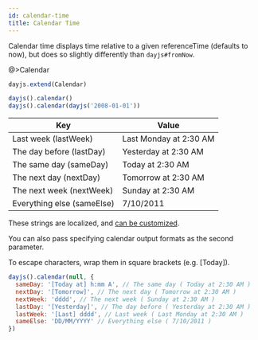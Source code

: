 ```yaml
---
id: calendar-time
title: Calendar Time
---
```


Calendar time displays time relative to a given referenceTime (defaults to now), but does so slightly differently than `dayjs#fromNow`.

@>Calendar

```js
dayjs.extend(Calendar)

dayjs().calendar()
dayjs().calendar(dayjs('2008-01-01'))
```

|Key|	Value|
| ------ | ----- | 
|Last week (lastWeek)|	Last Monday at 2:30 AM|
|The day before (lastDay)|	Yesterday at 2:30 AM|
|The same day (sameDay)	|Today at 2:30 AM|
|The next day	(nextDay) |Tomorrow at 2:30 AM|
|The next week (nextWeek)	|Sunday at 2:30 AM|
|Everything else (sameElse)	|7/10/2011|

These strings are localized, and [can be customized](../customization/calendar).

You can also pass specifying calendar output formats as the second parameter.

To escape characters, wrap them in square brackets (e.g. [Today]).

```js
dayjs().calendar(null, {
  sameDay: '[Today at] h:mm A', // The same day ( Today at 2:30 AM )
  nextDay: '[Tomorrow]', // The next day ( Tomorrow at 2:30 AM )
  nextWeek: 'dddd', // The next week ( Sunday at 2:30 AM )
  lastDay: '[Yesterday]', // The day before ( Yesterday at 2:30 AM )
  lastWeek: '[Last] dddd', // Last week ( Last Monday at 2:30 AM )
  sameElse: 'DD/MM/YYYY' // Everything else ( 7/10/2011 )
})
```
